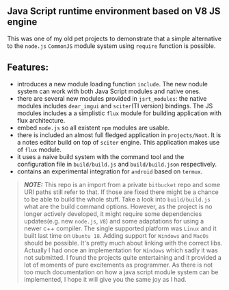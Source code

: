 ## Java Script runtime environment based on V8 JS engine

This was one of my old pet projects to demonstrate that a simple alternative to the `node.js` `CommonJS` module system using `require` function is possible.

## Features:
- introduces a new module loading function `include`. The new nodule system can work with both Java Script modules and native ones.
- there are several new modules provided in `jsrt_modules`: the native modules includes `dear_imgui` and `sciter`(TI version) bindings. The JS modules includes a a simplistic `flux` module for building application with flux architecture.
- embed `node.js` so all existent `npm` modules are usable.
- there is included an almost full fledged application in `projects/Noot`. It is a notes editor build on top of `sciter` engine. This application makes use of `flux` module.
- it uses a naive build system with the command tool and the configuration file in `build/build.js` and `build/build.json` respectively.
- contains an experimental integration for `android` based on `termux`.

> **_NOTE:_** This repo is an import from a private `bitbucket` repo and some URI paths still refer to that. If those are fixed there might be a chance to be able to build the whole stuff. Take a look into `build/build.js` what are the build command options. However, as the project is no longer actively developed, it might require some dependencies updates(e.g. new `node.js`, `V8`) and some adaptations for using a newer c++ compiler. The single supported platform was `Linux` and it built last time on `Ubuntu 18`. Adding support for `Windows` and `MacOs` should be possible. It's pretty much about linking with the correct libs. Actually I had once an implementation for `Windows` which sadly it was not submitted.
  I found the projects quite entertaining and it
provided a lot of moments of pure excitements as programmer. As there is not too much documentation on how a java script module system can be implemented, I hope it will give you the same joy as I had.